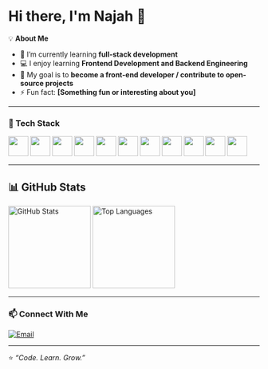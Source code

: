 # Hi there, I'm Najah 👋

<!--
**najbt/najbt** is a ✨ _special_ ✨ repository because its `README.md` (this file) appears on your GitHub profile.

Here are some ideas to get you started:

- 🔭 I’m currently working on ...
- 🌱 I’m currently learning ...
- 👯 I’m looking to collaborate on ...
- 🤔 I’m looking for help with ...
- 💬 Ask me about ...
- 📫 How to reach me: ...
- 😄 Pronouns: ...
- ⚡ Fun fact: ...
-->

💡 **About Me**
- 🌱 I’m currently learning **full-stack development**
- 💻 I enjoy learning **Frontend Development and Backend Engineering**
- 🎯 My goal is to **become a front-end developer / contribute to open-source projects**
- ⚡ Fun fact: **[Something fun or interesting about you]**

---

### 🧰 Tech Stack
<img src="https://cdn.simpleicons.org/html5/E34F26" width="40" height="40" />
<img src="https://cdn.simpleicons.org/css/663399" width="40" height="40" />
<img src="https://cdn.simpleicons.org/sass/CC6699" width="40" height="40" />
<img src="https://cdn.simpleicons.org/javascript/F7DF1E" width="40" height="40" />
<img src="https://cdn.simpleicons.org/json/F7DF1E" width="40" height="40" />
<img src="https://cdn.simpleicons.org/react/61DAFB" width="40" height="40" />
<img src="https://cdn.simpleicons.org/node.js/5FA04E" width="40" height="40" />
<img src="https://cdn.simpleicons.org/express/000000" width="40" height="40" />
<img src="https://cdn.simpleicons.org/postman/FF6C37" width="40" height="40" />
<img src="https://cdn.simpleicons.org/mongodb/47A248" width="40" height="40" />
<img src="https://cdn.jsdelivr.net/gh/devicons/devicon@latest/icons/insomnia/insomnia-original.svg" width="40" height="40" />




<!--*(Add or remove badges depending on what you know)*-->

---

## 📊 GitHub Stats
<p>
  <img src="https://github-readme-stats.vercel.app/api?username=najbt&show_icons=true&theme=transparent&hide_border=true" alt="GitHub Stats" height="165" />
  <img src="https://github-readme-stats.vercel.app/api/top-langs/?username=najbt&layout=compact&theme=transparent&hide_border=true" alt="Top Languages" height="165" />
</p>

---

### 📫 Connect With Me
<!--[![LinkedIn](https://img.shields.io/badge/LinkedIn-0077B5?style=for-the-badge&logo=linkedin&logoColor=white)]([your-linkedin-link])-->
[![Email](https://img.shields.io/badge/Email-D14836?style=for-the-badge&logo=gmail&logoColor=white)](mailto:najabatshukur@gmail.com)

---

⭐️ *“Code. Learn. Grow.”*  

